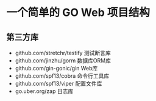 # 一个简单的 GO Web 项目结构

## 第三方库

* github.com/stretchr/testify 测试断言库
* github.com/jinzhu/gorm 数据库ORM库
* github.com/gin-gonic/gin Web库
* github.com/spf13/cobra 命令行工具库
* github.com/spf13/viper 配置文件库
* go.uber.org/zap 日志库
